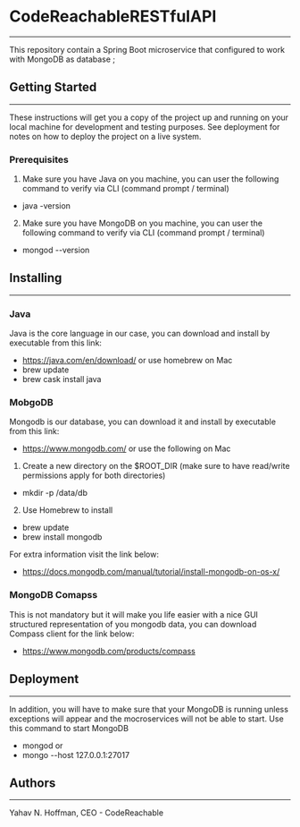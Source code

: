 # CodeReachableRESTfulAPI
---
This repository contain a Spring Boot microservice that configured to work with MongoDB as database ;

## Getting Started
---
These instructions will get you a copy of the project up and running on your local machine for development and testing purposes. See deployment for notes on how to deploy the project on a live system.

### Prerequisites
1. Make sure you have Java on you machine, you can user the following command to verify via CLI (command prompt / terminal)
*  java -version
2. Make sure  you have MongoDB on you machine, you can user the following command to verify via CLI (command prompt / terminal)
* mongod --version

## Installing
---
### Java
Java is the core language in our case, you can download and install by executable from this link:
* https://java.com/en/download/
or use homebrew on Mac
* brew update
* brew cask install java

### MobgoDB
Mongodb is our database, you can download it and install by executable from this link:
* https://www.mongodb.com/
or use the following on Mac
1. Create a new directory on the $ROOT_DIR (make sure to have read/write permissions apply for both directories)
* mkdir -p /data/db
2. Use Homebrew to install
* brew update
* brew install mongodb

For extra information visit the link below:
* https://docs.mongodb.com/manual/tutorial/install-mongodb-on-os-x/

### MongoDB Comapss
This is not mandatory but it will make you life easier with a nice GUI structured representation of you mongodb data, you can download Compass client for the link below:
* https://www.mongodb.com/products/compass

## Deployment
---
In addition, you will have to make sure that your MongoDB is running unless exceptions will appear and the mocroservices will not be able to start.
Use this command to start MongoDB
* mongod
or
* mongo --host 127.0.0.1:27017

## Authors
---
Yahav N. Hoffman, CEO - CodeReachable

